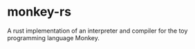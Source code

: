 # monkey-rs
A rust implementation of an interpreter and compiler for the toy programming language Monkey.
